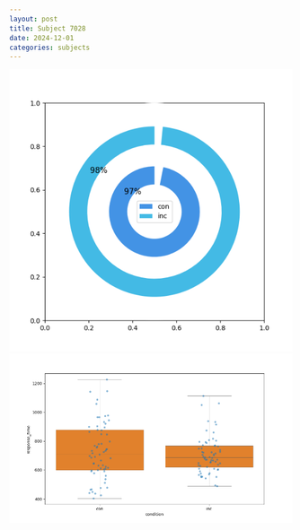 ```yaml
---
layout: post
title: Subject 7028
date: 2024-12-01
categories: subjects
---
```


![](data/7028/run-3/7028_accuracy_by_condition.png)
![](data/7028/run-3/7028_rt.png)
